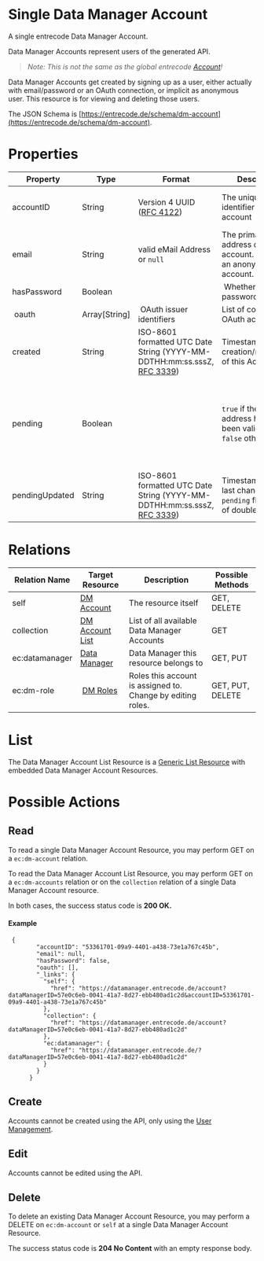 # Single Data Manager Account
A single entrecode Data Manager Account.

Data Manager Accounts represent users of the generated API. 

> *Note: This is not the same as the global entrecode [Account](./account/)!*

Data Manager Accounts get created by signing up as a user, either actually with email/password or an OAuth connection, or implicit as anonymous user.
This resource is for viewing and deleting those users.

The JSON Schema is [https://entrecode.de/schema/dm-account](https://entrecode.de/schema/dm-account).

# Properties

| Property | Type | Format | Description | Writable |
|----------|------|--------|-------------|----------|
|accountID| String | Version 4 UUID ([RFC 4122](http://tools.ietf.org/html/rfc4122))| The unique identifier for a account | No. Gets generated on creation. |
|email         |String|valid eMail Address or `null`|The primary eMail address of the account. If `null`, it is an anonymous account.| No|
|hasPassword| Boolean | | Whether or not a password is set | No |
| oauth | Array[String] | OAuth issuer identifiers | List of connected OAuth accounts | No |
|created| String| ISO-8601 formatted UTC Date String (YYYY-MM-DDTHH:mm:ss.sssZ, [RFC 3339](http://tools.ietf.org/html/rfc3339))| Timestamp of the creation/registration of this Account| No. Gets written on creation. |
|pending| Boolean| | `true` if the email address has not yet been validated, `false` otherwise. | No. Gets written when the user clicks on the link in the validation email. |
|pendingUpdated| String| ISO-8601 formatted UTC Date String (YYYY-MM-DDTHH:mm:ss.sssZ, [RFC 3339](http://tools.ietf.org/html/rfc3339))| Timestamp of the last change of the `pending` flag (time of double opt in)| No. Gets written when `pending` changes. |


# Relations

| Relation Name | Target Resource | Description |Possible Methods |
|---------------|-----------------|-------------|-----------------|
| self          | [DM Account](#)| The resource itself | GET, DELETE |
| collection    | [DM Account List](#list)| List of all available Data Manager Accounts | GET |
| ec:datamanager| [Data Manager](./datamanager/) | Data Manager this resource belongs to | GET, PUT |
| ec:dm-role | [DM Roles](./dm-role/) | Roles this account is assigned to. Change by editing roles. | GET, PUT, DELETE |


# List

The Data Manager Account List Resource is a [Generic List Resource](/#generic-list-resources) with embedded Data Manager Account Resources.

# Possible Actions

## Read

To read a single Data Manager Account Resource, you may perform GET on a `ec:dm-account` relation.

To read the Data Manager Account List Resource, you may perform GET on a `ec:dm-accounts` relation or on the `collection` relation of a single Data Manager Account resource.

In both cases, the success status code is **200 OK.**


#### Example
```
 {
        "accountID": "53361701-09a9-4401-a438-73e1a767c45b",
        "email": null,
        "hasPassword": false,
        "oauth": [],
        "_links": {
          "self": {
            "href": "https://datamanager.entrecode.de/account?dataManagerID=57e0c6eb-0041-41a7-8d27-ebb480ad1c2d&accountID=53361701-09a9-4401-a438-73e1a767c45b"
          },
          "collection": {
            "href": "https://datamanager.entrecode.de/account?dataManagerID=57e0c6eb-0041-41a7-8d27-ebb480ad1c2d"
          },
          "ec:datamanager": {
            "href": "https://datamanager.entrecode.de/?dataManagerID=57e0c6eb-0041-41a7-8d27-ebb480ad1c2d"
          }
        }
      }
```


## Create

Accounts cannot be created using the API, only using the [User Management](../data_manager/#user-management).

## Edit

Accounts cannot be edited using the API.

## Delete

To delete an existing Data Manager Account Resource, you may perform a DELETE on `ec:dm-account` or `self` at a single Data Manager Account Resource. 

The success status code is **204 No Content** with an empty response body. 

